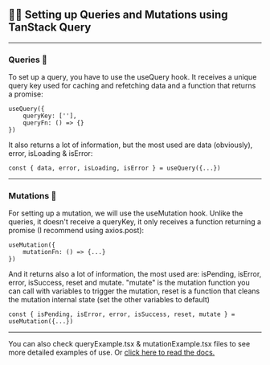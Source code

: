 ## 👨‍🏭 Setting up Queries and Mutations using TanStack Query
---
### Queries 📝
To set up a query, you have to use the useQuery hook. It receives a unique query key used for caching and refetching data and a function that returns a promise:

```
useQuery({
    queryKey: [''],
    queryFn: () => {}
})
```

It also returns a lot of information, but the most used are data (obviously), error, isLoading & isError:

```
const { data, error, isLoading, isError } = useQuery({...})
```
---
### Mutations 🧬

For setting up a mutation, we will use the useMutation hook. Unlike the queries, it doesn't receive a queryKey, it only receives a function returning a promise (I recommend using axios.post):
```
useMutation({
    mutationFn: () => {...}
})
```
And it returns also a lot of information, the most used are: isPending, isError, error, isSuccess, reset and mutate. "mutate" is the mutation function you can call with variables to trigger the mutation, reset is a function that cleans the mutation internal state (set the other variables to default)

```
const { isPending, isError, error, isSuccess, reset, mutate } = useMutation({...})
```
---

 You can also check queryExample.tsx & mutationExample.tsx files to see more detailed examples of use.
Or [click here to read the docs.](https://tanstack.com/query/latest/docs/framework/react/overview)